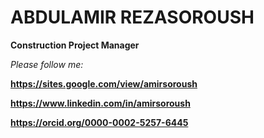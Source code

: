 # ABDULAMIR REZASOROUSH
<b>Construction Project Manager</b>

<i>Please follow me:</i>
<p><strong><a href="https://sites.google.com/view/amirsoroush">https://sites.google.com/view/amirsoroush</a></strong></p>
<p><strong><a href="https://www.linkedin.com/in/amirsoroush">https://www.linkedin.com/in/amirsoroush</a></strong></p>
<p><strong><a href="https://orcid.org/0000-0002-5257-6445">https://orcid.org/0000-0002-5257-6445</a></strong></p>
